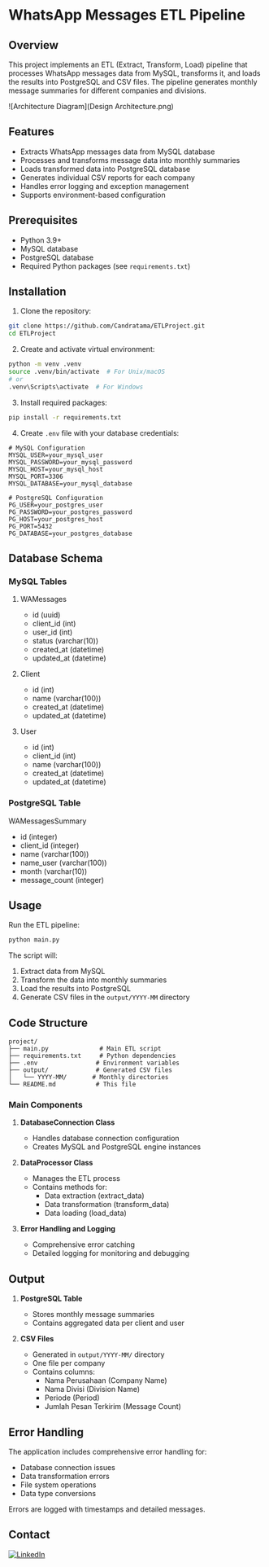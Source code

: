 # WhatsApp Messages ETL Pipeline

## Overview

This project implements an ETL (Extract, Transform, Load) pipeline that processes WhatsApp messages data from MySQL,
transforms it, and loads the results into PostgreSQL and CSV files. The pipeline generates monthly message summaries for
different companies and divisions.

![Architecture Diagram](Design Architecture.png)

## Features

- Extracts WhatsApp messages data from MySQL database
- Processes and transforms message data into monthly summaries
- Loads transformed data into PostgreSQL database
- Generates individual CSV reports for each company
- Handles error logging and exception management
- Supports environment-based configuration

## Prerequisites

- Python 3.9+
- MySQL database
- PostgreSQL database
- Required Python packages (see `requirements.txt`)

## Installation

1. Clone the repository:

```bash
git clone https://github.com/Candratama/ETLProject.git
cd ETLProject
```

2. Create and activate virtual environment:

```bash
python -m venv .venv
source .venv/bin/activate  # For Unix/macOS
# or
.venv\Scripts\activate  # For Windows
```

3. Install required packages:

```bash
pip install -r requirements.txt
```

4. Create `.env` file with your database credentials:

```env
# MySQL Configuration
MYSQL_USER=your_mysql_user
MYSQL_PASSWORD=your_mysql_password
MYSQL_HOST=your_mysql_host
MYSQL_PORT=3306
MYSQL_DATABASE=your_mysql_database

# PostgreSQL Configuration
PG_USER=your_postgres_user
PG_PASSWORD=your_postgres_password
PG_HOST=your_postgres_host
PG_PORT=5432
PG_DATABASE=your_postgres_database
```

## Database Schema

### MySQL Tables

1. WAMessages
    - id (uuid)
    - client_id (int)
    - user_id (int)
    - status (varchar(10))
    - created_at (datetime)
    - updated_at (datetime)

2. Client
    - id (int)
    - name (varchar(100))
    - created_at (datetime)
    - updated_at (datetime)

3. User
    - id (int)
    - client_id (int)
    - name (varchar(100))
    - created_at (datetime)
    - updated_at (datetime)

### PostgreSQL Table

WAMessagesSummary

- id (integer)
- client_id (integer)
- name (varchar(100))
- name_user (varchar(100))
- month (varchar(10))
- message_count (integer)

## Usage

Run the ETL pipeline:

```bash
python main.py
```

The script will:

1. Extract data from MySQL
2. Transform the data into monthly summaries
3. Load the results into PostgreSQL
4. Generate CSV files in the `output/YYYY-MM` directory

## Code Structure

```
project/
├── main.py              # Main ETL script
├── requirements.txt     # Python dependencies
├── .env                # Environment variables
├── output/             # Generated CSV files
│   └── YYYY-MM/       # Monthly directories
└── README.md           # This file
```

### Main Components

1. **DatabaseConnection Class**
    - Handles database connection configuration
    - Creates MySQL and PostgreSQL engine instances

2. **DataProcessor Class**
    - Manages the ETL process
    - Contains methods for:
        - Data extraction (extract_data)
        - Data transformation (transform_data)
        - Data loading (load_data)

3. **Error Handling and Logging**
    - Comprehensive error catching
    - Detailed logging for monitoring and debugging

## Output

1. **PostgreSQL Table**
    - Stores monthly message summaries
    - Contains aggregated data per client and user

2. **CSV Files**
    - Generated in `output/YYYY-MM/` directory
    - One file per company
    - Contains columns:
        - Nama Perusahaan (Company Name)
        - Nama Divisi (Division Name)
        - Periode (Period)
        - Jumlah Pesan Terkirim (Message Count)

## Error Handling

The application includes comprehensive error handling for:

- Database connection issues
- Data transformation errors
- File system operations
- Data type conversions

Errors are logged with timestamps and detailed messages.

## Contact

[![LinkedIn](https://img.shields.io/badge/LinkedIn-Profile-blue?logo=linkedin&logoColor=white)](https://www.linkedin.com/in/wahyucandratama/)